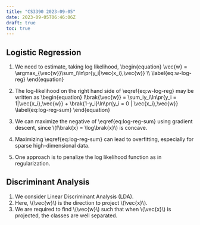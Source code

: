 ```yaml
---
title: "CS3390 2023-09-05"
date: 2023-09-05T06:46:06Z
draft: true
toc: true
---
```


## Logistic Regression

1. We need to estimate, taking log likelihood,
\begin{equation}
\vec{w} = \argmax\_{\vec{w}}\sum\_i\ln\pr{y\_i|\vec{x\_i},\vec{w}} \\\\
\label{eq:w-log-reg}
\end{equation}

2. The log-likelihood on the right hand side of \eqref{eq:w-log-reg} may be written as
\begin{equation}
l\brak{\vec{w}} = \sum\_iy\_i\ln\pr{y\_i = 1|\vec{x\_i},\vec{w}} + \brak{1-y\_i}\ln\pr{y\_i = 0 | \vec{x\_i},\vec{w}}
\label{eq:log-reg-sum}
\end{equation}

3. We can maximize the negative of \eqref{eq:log-reg-sum} using gradient descent, since \\(f\brak{x} = \log\brak{x}\\) is concave.

4. Maximizing \eqref{eq:log-reg-sum} can lead to overfitting, especially for sparse high-dimensional data.

5. One approach is to penalize the log likelihood function as in regularization.

## Discriminant Analysis

1. We consider Linear Discriminant Analysis (LDA).
2. Here, \\(\vec{w}\\) is the direction to project \\(\vec{x}\\).
3. We are required to find \\(\vec{w}\\) such that when \\(\vec{x}\\) is projected, the classes are well separated.
